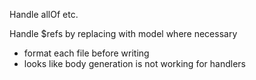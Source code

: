 Handle allOf etc.

Handle $refs by replacing with model where necessary

- format each file before writing
- looks like body generation is not working for handlers
